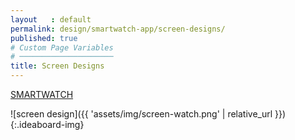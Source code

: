 ```yaml
---
layout   : default
permalink: design/smartwatch-app/screen-designs/
published: true
# Custom Page Variables
# ─────────────────────
title: Screen Designs
---
```

<a href="https://xd.adobe.com/view/7c54299e-9f19-4167-7675-3b23eb252e58-0a65/" > SMARTWATCH </a>

![screen design]({{ 'assets/img/screen-watch.png' | relative_url }}){:.ideaboard-img}